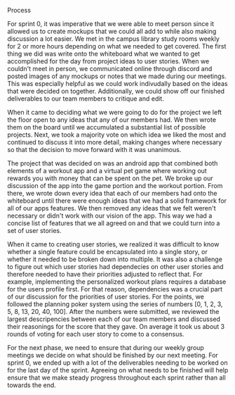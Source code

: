 Process

For sprint 0, it was imperative that we were able to meet person since it allowed us to create mockups
that we could all add to while also making discussion a lot easier. We met in the campus library study rooms weekly for 2 or more hours depending on what we needed to get covered. The first thing we did was write onto the whiteboard what we wanted to get accomplished for the day from project ideas to user stories. When we couldn't meet in person, we communicated online through discord and posted images of any mockups or notes that we made during our meetings. This was especially helpful as we could work indivudally based on the ideas that were decided on together. Additionally, we could show off our finished deliverables to our team members to critique and edit.

When it came to deciding what we were going to do for the project we left the floor open to any ideas that any of our members had. We then wrote them on the board until we accumulated a substantial list of possible projects. Next, we took a majority vote on which idea we liked the most and continued to discuss it into more detail, making changes where necessary so that the decision to move forward with it was unanimous.

The project that was decided on was an android app that combined both elements of a workout app and a
virtual pet game where working out rewards you with money that can be spent on the pet. We broke up our discussion of the app into the game portion and the workout portion. From there, we wrote down every idea that each of our members had onto the whiteboard until there were enough ideas that we had a solid framework for all of our apps features. We then removed any ideas that we felt weren't necessary or didn't work with our vision of the app. This way we had a concise list of features that we all agreed on and that we could turn into a set of user stories.

When it came to creating user stories, we realized it was difficult to know whether a single feature could be encapsulated into a single story, or whether it needed to be broken down into multiple. It was also a challenge to figure out which user stories had dependecies on other user stories and therefore needed to have their priorities adjusted to reflect that. For example, implementing the personalized workout plans requires a database for the users profile first. For that reason, dependencies was a crucial part of our discussion for the priorities of user stories. For the points, we followed the planning poker system using the series of numbers [0, 1, 2, 3, 5, 8, 13, 20, 40, 100]. After the numbers were submitted, we reviewed the largest descripencies between each of our team members and discussed their reasonings for the score that they gave. On average it took us about 3 rounds of voting for each user story to come to a consensus.

For the next phase, we need to ensure that during our weekly group meetings we decide on what should be finished by our next meeting. For sprint 0, we ended up with a lot of the deliverables needing to be worked on for the last day of the sprint. Agreeing on what needs to be finished will help ensure that we make steady progress throughout each sprint rather than all towards the end.